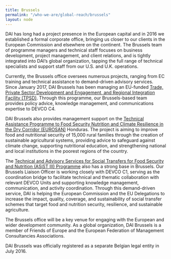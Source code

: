 ```yaml
---
title: Brussels
permalink: "/who-we-are/global-reach/brussels"
layout: node
---
```


DAI has long had a project presence in the European capital and in 2016 we established a formal corporate office, bringing us closer to our clients in the European Commission and elsewhere on the continent. The Brussels team of programme managers and technical staff focuses on business development, project management, and client relations, and is tightly integrated into DAI’s global organization, tapping the full range of technical specialists and support staff from our U.S. and U.K. operations.

Currently, the Brussels office oversees numerous projects, ranging from EC training and technical assistance to demand-driven advisory services. Since January 2017, DAI Brussels has been managing an EU-funded [Trade, Private Sector Development and Engagement, and Regional Integration Facility (TPSD)](/our-work/projects/worldwide-trade-private-sector-development-and-engagement-and-regional-integration-facility). Through this programme, our Brussels-based team provides policy advice, knowledge management, and communications expertise to DEVCO C4.

DAI Brussels also provides management support on the [Technical Assistance Programme to Food Security Nutrition and Climate Resilience in the Dry Corridor (EUROSAN)](/our-work/projects/honduras-technical-assistance-food-security-nutrition-and-climate-resilience-dry) Honduras. The project is aiming to improve food and nutritional security of 15,000 rural families through the creation of sustainable agricultural systems, providing advice to safeguard against climate change, supporting nutritional education, and strengthening national and local institutions in the poorest regions of the country.

The [Technical and Advisory Services for Social Transfers for Food Security and Nutrition (ASiST III) Programme](/our-work/projects/worldwide-technical-and-advisory-services-social-transfers-asist) also has a strong base in Brussels. Our Brussels Liaison Officer is working closely with DEVCO C1, serving as the coordination bridge to facilitate technical and thematic collaboration with relevant DEVCO Units and supporting knowledge management, communication, and activity coordination. Through this demand-driven service, DAI is helping the European Commission and the EU Delegations to increase the impact, quality, coverage, and sustainability of social transfer schemes that target food and nutrition security, resilience, and sustainable agriculture.

The Brussels office will be a key venue for engaging with the European and wider development community. As a global organization, DAI Brussels is a member of Friends of Europe and the European Federation of Management Consultancies Associations.

DAI Brussels was officially registered as a separate Belgian legal entity in July 2016. 
